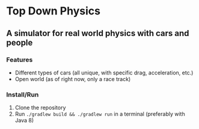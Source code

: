 # Top Down Physics
## A simulator for real world physics with cars and people


### Features

- Different types of cars (all unique, with specific drag, acceleration, etc.)
- Open world (as of right now, only a race track)


### Install/Run

1. Clone the repository
2. Run `./gradlew build && ./gradlew run` in a terminal (preferably with Java 8)